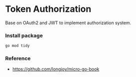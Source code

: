 # Token Authorization

Base on OAuth2 and JWT to implement authorization system.

### Install package

```sh
go mod tidy
```

### Reference
* https://github.com/longjoy/micro-go-book